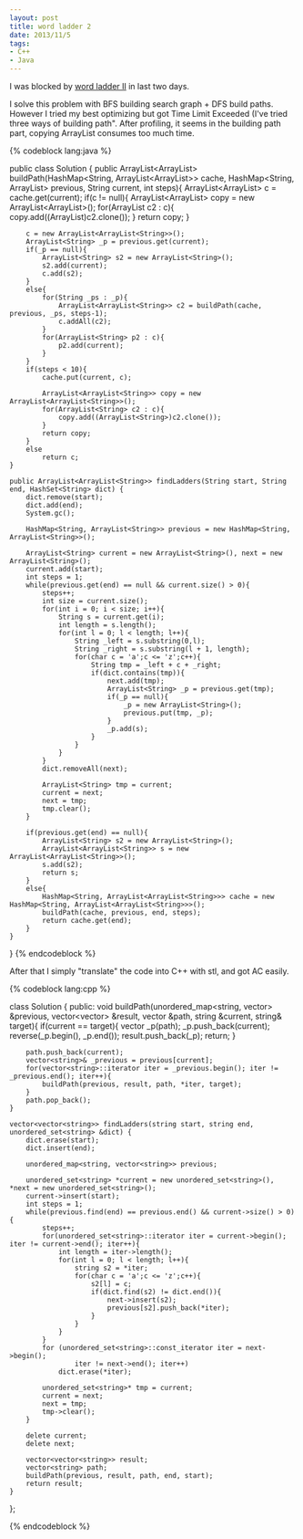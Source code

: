```yaml
---
layout: post
title: word ladder 2
date: 2013/11/5
tags:
- C++
- Java
---
```


I was blocked by [word ladder II](http://oj.leetcode.com/problems/word-ladder-ii/) in last two days. 

I solve this problem with BFS building search graph + DFS build paths. However I tried my best optimizing but got Time Limit Exceeded (I've tried three ways of building path". After profiling, it seems in the building path part, copying ArrayList consumes too much time.

<!--more-->

{% codeblock lang:java %}

public class Solution {
    public ArrayList<ArrayList<String>> buildPath(HashMap<String, ArrayList<ArrayList<String>>> cache, HashMap<String, ArrayList<String>> previous, String current, int steps){
        ArrayList<ArrayList<String>> c = cache.get(current);
        if(c != null){
            ArrayList<ArrayList<String>> copy = new ArrayList<ArrayList<String>>();
            for(ArrayList<String> c2 : c){
                copy.add((ArrayList<String>)c2.clone());
            }
            return copy;
        }

        c = new ArrayList<ArrayList<String>>();
        ArrayList<String> _p = previous.get(current);
        if(_p == null){
            ArrayList<String> s2 = new ArrayList<String>();
            s2.add(current);
            c.add(s2);
        }
        else{
            for(String _ps : _p){
                ArrayList<ArrayList<String>> c2 = buildPath(cache, previous, _ps, steps-1);
                c.addAll(c2);
            }
            for(ArrayList<String> p2 : c){
                p2.add(current);
            }
        }
        if(steps < 10){
            cache.put(current, c);

            ArrayList<ArrayList<String>> copy = new ArrayList<ArrayList<String>>();
            for(ArrayList<String> c2 : c){
                copy.add((ArrayList<String>)c2.clone());
            }
            return copy;
        }
        else
            return c;
    }

    public ArrayList<ArrayList<String>> findLadders(String start, String end, HashSet<String> dict) {
        dict.remove(start);
        dict.add(end);
        System.gc();

        HashMap<String, ArrayList<String>> previous = new HashMap<String, ArrayList<String>>();

        ArrayList<String> current = new ArrayList<String>(), next = new ArrayList<String>();
        current.add(start);
        int steps = 1;
        while(previous.get(end) == null && current.size() > 0){
            steps++;
            int size = current.size();
            for(int i = 0; i < size; i++){
                String s = current.get(i);
                int length = s.length();
                for(int l = 0; l < length; l++){
                    String _left = s.substring(0,l);
                    String _right = s.substring(l + 1, length);
                    for(char c = 'a';c <= 'z';c++){
                        String tmp = _left + c + _right;
                        if(dict.contains(tmp)){
                            next.add(tmp);
                            ArrayList<String> _p = previous.get(tmp);
                            if(_p == null){
                                _p = new ArrayList<String>();
                                previous.put(tmp, _p);
                            }
                            _p.add(s);
                        }
                    }
                }
            }
            dict.removeAll(next);

            ArrayList<String> tmp = current;
            current = next;
            next = tmp;
            tmp.clear();
        }
        
        if(previous.get(end) == null){
            ArrayList<String> s2 = new ArrayList<String>();
            ArrayList<ArrayList<String>> s = new ArrayList<ArrayList<String>>();
            s.add(s2);
            return s;
        }
        else{
            HashMap<String, ArrayList<ArrayList<String>>> cache = new HashMap<String, ArrayList<ArrayList<String>>>();
            buildPath(cache, previous, end, steps);
            return cache.get(end);
        }
    }
}
{% endcodeblock %}

After that I simply "translate" the code into C++ with stl, and got AC easily.

{% codeblock lang:cpp %}

class Solution {
public:
	void buildPath(unordered_map<string, vector<string>> &previous, vector<vector<string>> &result,
		vector<string> &path, string &current, string& target){
		if(current == target){
			vector<string> _p(path);
			_p.push_back(current);
			reverse(_p.begin(), _p.end());
			result.push_back(_p);
			return;
		}

		path.push_back(current);
		vector<string>& _previous = previous[current];
		for(vector<string>::iterator iter = _previous.begin(); iter != _previous.end(); iter++){
			buildPath(previous, result, path, *iter, target);
		}
		path.pop_back();
	}

    vector<vector<string>> findLadders(string start, string end, unordered_set<string> &dict) {
		dict.erase(start);
		dict.insert(end);
		
        unordered_map<string, vector<string>> previous;

        unordered_set<string> *current = new unordered_set<string>(), *next = new unordered_set<string>();
		current->insert(start);
        int steps = 1;
		while(previous.find(end) == previous.end() && current->size() > 0){
            steps++;
            for(unordered_set<string>::iterator iter = current->begin(); iter != current->end(); iter++){
                int length = iter->length();
                for(int l = 0; l < length; l++){
					string s2 = *iter;
                    for(char c = 'a';c <= 'z';c++){
						s2[l] = c;
						if(dict.find(s2) != dict.end()){
							next->insert(s2);
							previous[s2].push_back(*iter);
                        }
                    }
                }
            }
			for (unordered_set<string>::const_iterator iter = next->begin();  
                    iter != next->end(); iter++)  
                dict.erase(*iter);  

            unordered_set<string>* tmp = current;
            current = next;
            next = tmp;
            tmp->clear();
        }
		
		delete current;
		delete next;

		vector<vector<string>> result;
		vector<string> path;
		buildPath(previous, result, path, end, start);
		return result;
    }
};

{% endcodeblock %}